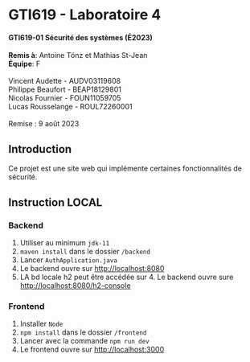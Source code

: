 # GTI619 - Laboratoire 4 <br>
#### GTI619-01 Sécurité des systèmes (É2023)
**Remis à**: Antoine Tönz et Mathias St-Jean<br>
**Équipe**: F <br><br>
Vincent Audette - AUDV03119608<br>
Philippe Beaufort - BEAP18129801<br>
Nicolas Fournier - FOUN11059705<br>
Lucas Rousselange - ROUL72260001<br><br>
Remise : 9 août 2023

## Introduction

Ce projet est une site web qui implémente certaines fonctionnalités de sécurité.

## Instruction LOCAL
### Backend
1. Utiliser au minimum `jdk-11`
2. `maven install` dans le dossier `/backend`
3. Lancer `AuthApplication.java`
4. Le backend ouvre sur [http://localhost:8080](http://localhost:8080)
5. LA bd locale h2 peut être accédée sur 4. Le backend ouvre sure [http://localhost:8080/h2-console](http://localhost:8080/h2-console)
### Frontend
1. Installer `Node`
2. `npm install` dans le dossier `/frontend`
3. Lancer avec la commande `npm run dev`
4. Le frontend ouvre sur [http://localhost:3000](http://localhost:3000)

